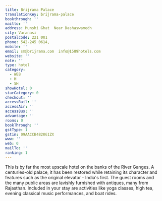 ```yaml
---
title: Brijrama Palace
translationKey: brijrama-palace
bookthrough: ''
mailto: ''
address: Munshi Ghat  Near Dashaswamedh
city: Varanasi
postalcode: 221 001
phone: 542-245 0614,
mobile: ''
email: sm@brijrama.com  info@1589hotels.com
website: ''
note: ''
type: hotel
category:
  - WEB
  - H
  - SH
showHotel: 0
starCategory: 0
checkout: ''
accessRail: ''
accessAir: ''
accessBus: ''
advantage: ''
rooms: 0
bookThrough: ''
gstType: 1
gstin: 09AACCB4820G1ZX
www: ''
web: 0
mailTo: ''
ranking: 1
---
```



















This is by far the most upscale hotel on the banks of the River Ganges. A centuries-old palace, it has been restored while retaining its character and features such as the original elevator - India's first. The guest rooms and the many public areas are lavishly furnished with antiques, many from Rajasthan. Included in your stay are activities like yoga classes, high tea, evening classical music performances, and boat rides.